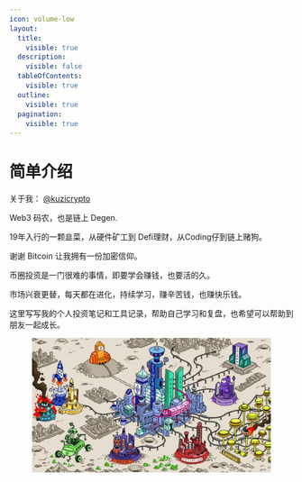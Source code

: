 ```yaml
---
icon: volume-low
layout:
  title:
    visible: true
  description:
    visible: false
  tableOfContents:
    visible: true
  outline:
    visible: true
  pagination:
    visible: true
---
```


# 简单介绍

关于我： [@kuzicrypto](https://x.com/kuzicrypto)

Web3 码农，也是链上 Degen.&#x20;

19年入行的一颗韭菜，从硬件矿工到 Defi理财，从Coding仔到链上赌狗。



谢谢 Bitcoin 让我拥有一份加密信仰。

币圈投资是一门很难的事情，即要学会赚钱，也要活的久。

市场兴衰更替，每天都在进化，持续学习，赚辛苦钱，也赚快乐钱。



这里写写我的个人投资笔记和工具记录，帮助自己学习和复盘，也希望可以帮助到朋友一起成长。

<figure><img src=".gitbook/assets/crypto_city.jpeg" alt=""><figcaption></figcaption></figure>



